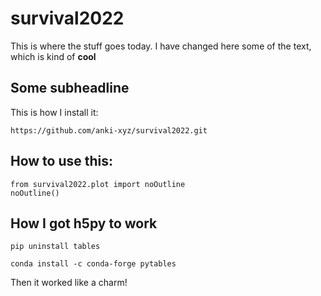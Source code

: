 # survival2022
This is where the stuff goes today.
I have changed here some of the text, which is kind of **cool**

## Some subheadline

This is how I install it:

    https://github.com/anki-xyz/survival2022.git


## How to use this:

    from survival2022.plot import noOutline
    noOutline()

## How I got h5py to work

    pip uninstall tables

    conda install -c conda-forge pytables

Then it worked like a charm!